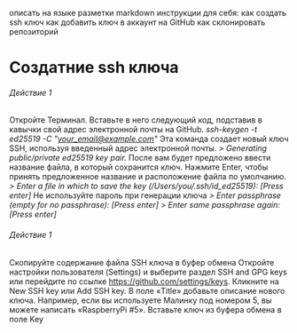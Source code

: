 описать на языке разметки markdown инструкции для себя:
как создать ssh ключ
как добавить ключ в аккаунт на GitHub
как склонировать репозиторий
# Создатние ssh ключа #

###### Действие 1 ######
Откройте Терминал. Вставьте в него следующий код, подставив в кавычки свой адрес электронной почты на GitHub.
*ssh-keygen -t ed25519 -C "your_email@example.com"*
Эта команда создает новый ключ SSH, используя введенный адрес электронной почты.
*> Generating public/private ed25519 key pair.*
После вам будет предложено ввести название файла, в который сохранится ключ. Нажмите Enter, чтобы принять предложенное название и
расположение файла по умолчанию.
*> Enter a file in which to save the key (/Users/you/.ssh/id_ed25519): [Press enter]*
Не используйте пароль при генерации ключа
*> Enter passphrase (empty for no passphrase): [Press enter]*
*> Enter same passphrase again: [Press enter]*

###### Действие 1 ######
Скопируйте содержание файла SSH ключа в буфер обмена
Откройте настройки пользователя (Settings) и выберите раздел SSH and GPG keys или перейдите по ссылке https://github.com/settings/keys.
Кликните на New SSH key или Add SSH key.
В поле «Title» добавьте описание нового ключа. Например, если вы используете Малинку под номером 5, вы можете написать
«RaspberryPi #5».
Вставьте ключ из буфера обмена в поле Key